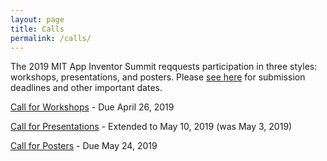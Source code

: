 ```yaml
---
layout: page
title: Calls
permalink: /calls/
---
```


The 2019 MIT App Inventor Summit reqquests participation in three styles: workshops, presentations, and posters. Please [see here](/dates) for submission deadlines and other important dates.

[Call for Workshops](/calls/workshops) - Due April 26, 2019

[Call for Presentations](/calls/presentations) - Extended to May 10, 2019 (was May 3, 2019)

[Call for Posters](/calls/posters) - Due May 24, 2019
